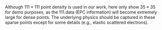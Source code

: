 Although $111 \times 111$ point density is used in our work, here only show $35 \times 35$ for demo purposes, as the 111.data (EPC information) will become extremely large for dense points. The underlying physics should be captured in these sparse points except for some details (e.g., elastic scattered electrons).

